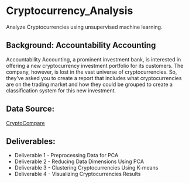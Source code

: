# Cryptocurrency_Analysis
Analyze Cryptocurrencies using unsupervised machine learning.

## Background: Accountability Accounting
Accountability Accounting, a prominent investment bank, is interested in offering a new cryptocurrency investment portfolio for its customers. The company, however, is lost in the vast universe of cryptocurrencies. So, they’ve asked you to create a report that includes what cryptocurrencies are on the trading market and how they could be grouped to create a classification system for this new investment.

## Data Source:
[CryptoCompare](https://min-api.cryptocompare.com/data/all/coinlist) 

## Deliverables:

* Deliverable 1 - Preprocessing Data for PCA
* Deliverable 2 - Reducing Data Dimensions Using PCA
* Deliverable 3 - Clustering Cryptocurrencies Using K-means
* Deliverable 4 - Visualizing Cryptocurrencies Results
